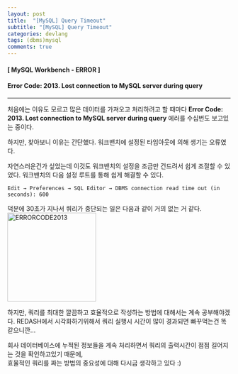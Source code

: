 ```yaml
---
layout: post
title:  "[MySQL] Query Timeout"
subtitle: "[MySQL] Query Timeout"
categories: devlang
tags: (dbms)mysql
comments: true
---
```

#### [ MySQL Workbench - ERROR ] 
#### Error Code: 2013. Lost connection to MySQL server during query
----

처음에는 이유도 모르고 많은 데이터를 가져오고 처리하려고 할 때마다
**Error Code: 2013. Lost connection to MySQL server during query** 에러를 수십번도 보고있는 중이다.
 
 하지만, 찾아보니 이유는  간단했다. 워크밴치에 설정된 타임아웃에 의해 생기는 오류였다. 
 
자연스러운건가 싶었는데 이것도 워크밴치의 설정을 조금만 건드려서 쉽게 조절할 수 있었다.
워크밴치의 다음 설정 루트를 통해 쉽게 해결할 수 있다.
```
Edit → Preferences → SQL Editor → DBMS connection read time out (in seconds): 600
```
덕분에 30초가 지나서 쿼리가 중단되는 일은 다음과 같이 거의 없는 거 같다.
<img width="200" alt="ERRORCODE2013" src="https://user-images.githubusercontent.com/53929665/97024404-bcfbec80-1591-11eb-8dcc-9c689c56e14b.PNG">


하지만, 쿼리를 최대한 깔끔하고 효율적으로 작성하는 방법에 대해서는 계속 공부해야겠다.
REDASH에서 시각화하기위해서 쿼리 실행시 시간이 많이 경과되면 빠꾸먹는건 똑같으니깐...

회사 데이터베이스에 누적된 정보들을 계속  처리하면서 쿼리의 출력시간이 점점 길어지는 것을 확인하고있기 때문에,<br>효율적인 쿼리를 짜는 방법의  중요성에 대해 다시금 생각하고 있다 :)


